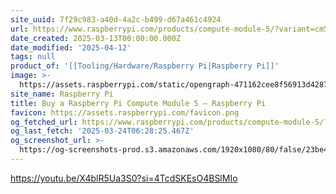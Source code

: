 ```yaml
---
site_uuid: 7f29c983-a40d-4a2c-b499-d67a461c4924
url: https://www.raspberrypi.com/products/compute-module-5/?variant=cm5-104032
date_created: 2025-03-13T00:00:00.000Z
date_modified: '2025-04-12'
tags: null
product_of: '[[Tooling/Hardware/Raspberry Pi|Raspberry Pi]]'
image: >-
  https://assets.raspberrypi.com/static/opengraph-471162cee8f56913d428717d59609d55.png
site_name: Raspberry Pi
title: Buy a Raspberry Pi Compute Module 5 – Raspberry Pi
favicon: https://assets.raspberrypi.com/favicon.png
og_fetched_url: https://www.raspberrypi.com/products/compute-module-5/?variant=cm5-104032
og_last_fetch: '2025-03-24T06:28:25.467Z'
og_screenshot_url: >-
  https://og-screenshots-prod.s3.amazonaws.com/1920x1080/80/false/23be46b6130f88129cf8a4a5bfefab1f998f05a707a7e5bcbe418337e4ba7e24.jpeg
---
```































https://youtu.be/X4blR5Ua3S0?si=4TcdSKEsO4BSlMIo